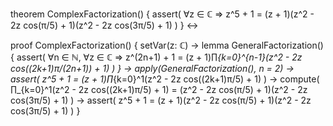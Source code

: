 theorem ComplexFactorization() {
  assert(
    ∀z ∈ ℂ ⇒ 
    z^5 + 1 = (z + 1)(z^2 - 2z cos(π/5) + 1)(z^2 - 2z cos(3π/5) + 1)
  )
} ↔

proof ComplexFactorization() {
  setVar(z: ℂ) →
  lemma GeneralFactorization() {
    assert(
      ∀n ∈ ℕ, ∀z ∈ ℂ ⇒
      z^(2n+1) + 1 = (z + 1)∏_{k=0}^{n-1}(z^2 - 2z cos((2k+1)π/(2n+1)) + 1)
    )
  } →
  apply(GeneralFactorization(), n = 2) →
  assert(
    z^5 + 1 = (z + 1)∏_{k=0}^1(z^2 - 2z cos((2k+1)π/5) + 1)
  ) →
  compute(
    ∏_{k=0}^1(z^2 - 2z cos((2k+1)π/5) + 1) =
    (z^2 - 2z cos(π/5) + 1)(z^2 - 2z cos(3π/5) + 1)
  ) →
  assert(
    z^5 + 1 = (z + 1)(z^2 - 2z cos(π/5) + 1)(z^2 - 2z cos(3π/5) + 1)
  )
}